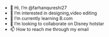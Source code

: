 - 👋 Hi, I’m @farhanqureshi27
- 👀 I’m interested in designing,video editing 
- 🌱 I’m currently learning B.com
- 💞️ I’m looking to collaborate on Disney hotstar
- 📫 How to reach me through my email 

<!--- luckq2127@gmail.com
farhanqureshi27/farhanqureshi27 is a ✨ special ✨ repository because its `README.md` (this file) appears on your GitHub profile.
You can click the Preview link to take a look at your changes.
--->
